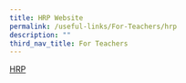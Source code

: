 ```yaml
---
title: HRP Website
permalink: /useful-links/For-Teachers/hrp
description: ""
third_nav_title: For Teachers
---
```


[HRP](https://www.hrp.gov.sg/hrp/#/)